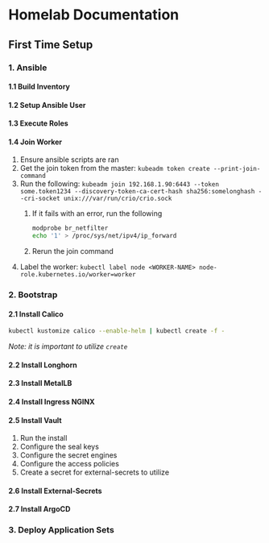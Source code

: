 # Homelab Documentation

## First Time Setup

### 1. Ansible

#### 1.1 Build Inventory

#### 1.2 Setup Ansible User

#### 1.3 Execute Roles

#### 1.4 Join Worker

1. Ensure ansible scripts are ran
2. Get the join token from the master: `kubeadm token create --print-join-command`
3. Run the following: `kubeadm join 192.168.1.90:6443 --token some.token1234 --discovery-token-ca-cert-hash sha256:somelonghash --cri-socket unix:///var/run/crio/crio.sock`
   1. If it fails with an error, run the following

        ```sh
        modprobe br_netfilter
        echo '1' > /proc/sys/net/ipv4/ip_forward
        ```

   2. Rerun the join command
4. Label the worker: `kubectl label node <WORKER-NAME> node-role.kubernetes.io/worker=worker`

### 2. Bootstrap

#### 2.1 Install Calico

```sh
kubectl kustomize calico --enable-helm | kubectl create -f -
```

_Note: it is important to utilize `create`_

#### 2.2 Install Longhorn

#### 2.3 Install MetalLB

#### 2.4 Install Ingress NGINX

#### 2.5 Install Vault

1. Run the install
2. Configure the seal keys
3. Configure the secret engines
4. Configure the access policies
5. Create a secret for external-secrets to utilize

#### 2.6 Install External-Secrets

#### 2.7 Install ArgoCD

### 3. Deploy Application Sets
